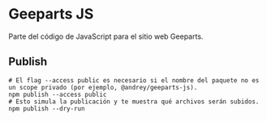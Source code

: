 # Geeparts JS


Parte del código de JavaScript para el sitio web Geeparts.

## Publish

```shell
# El flag --access public es necesario si el nombre del paquete no es un scope privado (por ejemplo, @andrey/geeparts-js).
npm publish --access public
# Esto simula la publicación y te muestra qué archivos serán subidos.
npm publish --dry-run
```